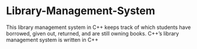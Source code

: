 # Library-Management-System

This library management system in C++ keeps track of which students have borrowed, given out, returned, and are still owning books. C++’s library management system is written in C++
